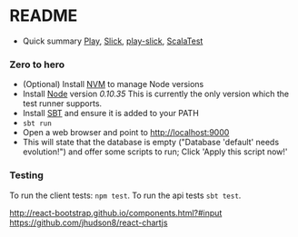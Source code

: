 # README #
* Quick summary
[Play](https://www.playframework.com/documentation/2.3.x/Home),
[Slick](http://slick.typesafe.com/doc/2.1.0/introduction.html), 
[play-slick](https://github.com/playframework/play-slick/wiki/Usage),
[ScalaTest](http://scalatest.org/plus/play)

### Zero to hero ###
 - (Optional) Install [NVM](https://github.com/creationix/nvm) to manage Node versions
 - Install [Node](https://nodejs.org/) version *0.10.35* This is currently the only version which the test runner supports.
 - Install [SBT](http://www.scala-sbt.org/download.html) and ensure it is added to your PATH
 - `sbt run`
 - Open a web browser and point to [http://localhost:9000](http://localhost:9000)
 - This will state that the database is empty ("Database 'default' needs evolution!") and offer some scripts to run; Click 'Apply this script now!'  
   
### Testing ###
To run the client tests: `npm test`.
To run the api tests `sbt test`.

http://react-bootstrap.github.io/components.html?#input
https://github.com/jhudson8/react-chartjs